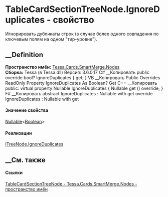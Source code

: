 # TableCardSectionTreeNode.IgnoreDuplicates - свойство
Игнорировать дубликаты строк (в случае более одного совпадения по ключевым
полям на одном "тир-уровне").
## __Definition
 **Пространство имён:**
[Tessa.Cards.SmartMerge.Nodes](N_Tessa_Cards_SmartMerge_Nodes.htm)  
 **Сборка:** Tessa (в Tessa.dll) Версия: 3.6.0.17
C# __Копировать
     public override bool? IgnoreDuplicates { get; }
VB __Копировать
     Public Overrides ReadOnly Property IgnoreDuplicates As Boolean?
    	Get
C++ __Копировать
     public:
    virtual property Nullable<bool> IgnoreDuplicates {
    	Nullable<bool> get () override;
    }
F# __Копировать
     abstract IgnoreDuplicates : Nullable<bool> with get
    override IgnoreDuplicates : Nullable<bool> with get
#### Значение свойства
[Nullable](https://learn.microsoft.com/dotnet/api/system.nullable-1)<[Boolean](https://learn.microsoft.com/dotnet/api/system.boolean)>
#### Реализации
[ITreeNode<TMergeObject>.IgnoreDuplicates](P_Tessa_SmartMerge_ITreeNode_1_IgnoreDuplicates.htm)  
##  __См. также
#### Ссылки
[TableCardSectionTreeNode -
](T_Tessa_Cards_SmartMerge_Nodes_TableCardSectionTreeNode.htm)
[Tessa.Cards.SmartMerge.Nodes - пространство
имён](N_Tessa_Cards_SmartMerge_Nodes.htm)
